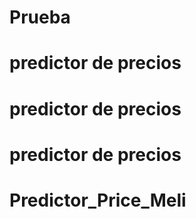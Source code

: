 # Prueba
# predictor de precios
# predictor de precios
# predictor de precios
# Predictor_Price_Meli
